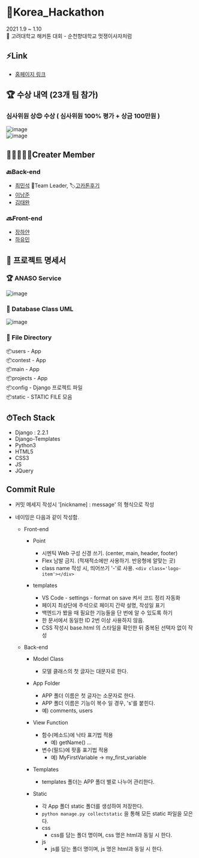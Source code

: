 # 🐯Korea_Hackathon
2021 1.9 ~ 1.10    
🐯 고려대학교 해커톤 대회 - 순천향대학교 멋쟁이사자처럼  


## ⚡Link
- [홈페이지 링크](http://anaso.ml/)

## 🏆 수상 내역 (23개 팀 참가)

### 심사위원 상😍 수상 ( 심사위원 100% 평가 + 상금 100만원 ) 

![image](https://user-images.githubusercontent.com/60251579/104265631-612a6b00-54d1-11eb-92ef-2d69a2a1d3a7.png)  
![image](https://user-images.githubusercontent.com/60251579/104265278-8c608a80-54d0-11eb-8668-2a464728421b.png)  


## 👨‍👨‍👨‍👧‍👧Creater Member

### 🔙Back-end
- [최민석](https://github.com/minsgy) 🚩Team Leader, 🏷[고카톤후기](https://velog.io/@minsgy/고카톤-대회-출전-후기고카톤)
- [이남준](https://github.com/ningpop)  
- [김태완](https://github.com/wwan13)  

### 🔜Front-end
- [장하얀](https://github.com/white-jang)  
- [하유민](https://github.com/qhahd78)  

## 📑 프로젝트 명세서  

### 🏆 ANASO Service  
![image](https://user-images.githubusercontent.com/60251579/104265697-8323ed80-54d1-11eb-93e0-14686e87ab22.png)  

### 📁 Database Class UML
![image](https://user-images.githubusercontent.com/60251579/104265839-d138f100-54d1-11eb-992f-3802ad7fbacf.png)  

### 📃 File Directory  
📦users - App  
📦contest - App  
📦main - App  
📦projects - App  
📦config - Django 프로젝트 파일  
📦static - STATIC FILE 모음  





## ⏱Tech Stack
- Django : 2.2.1  
- Django-Templates  
- Python3  
- HTML5  
- CSS3  
- JS  
- JQuery  


## Commit Rule

- 커밋 메세지 작성시 '[nickname] : message' 의 형식으로 작성  

- 네이밍은 다음과 같이 작성함.  

  - Front-end  
    - Point
      - 시멘틱 Web 구성 신경 쓰기. (center, main, header, footer)  
      - Flex 남발 금지. (적재적소에만 사용하기. 반응형에 알맞는 곳)  
      - class name 작성 시, 띄어쓰기 '-'로 사용. `<div class='logo-item'></div>`  
    
    - templates
      - VS Code - settings - format on save 켜서 코드 정리 자동화
      - 페이지 최상단에 주석으로 페이지 간략 설명, 작성일 표기
      - 백엔드가 봤을 때 필요한 기능들을 단 번에 알 수 있도록 하기
      - 한 문서에서 동일한 ID 2번 이상 사용하지 않음.
      - CSS 작성시 base.html 의 스타일을 확인한 뒤 중복된 선택자 없이 작성
      
  - Back-end
    - Model Class
      - 모델 클래스의 첫 글자는 대문자로 한다.

    - App Folder
      - APP 폴더 이름은 첫 글자는 소문자로 한다.
      - APP 폴더 이름은 기능이 복수 일 경우, 's'를 붙힌다.
      - 예) comments, users

    - View Function
      - 함수(메소드)에 낙타 표기법 적용
        - 예) getName() ...
      - 변수(필드)에 팟홀 표기법 적용
        - 예) MyFirstVariable -> my_first_variable

    - Templates
      - templates 폴더는 APP 폴더 별로 나누어 관리한다.

    - Static
      - 각 App 폴더 static 폴더를 생성하여 저장한다.
      - `python manage.py collectstatic` 을 통해 모든 static 파일을 모은다.
      - css
        - css를 담는 폴더 명이며, css 명은 html과 동일 시 한다.
      - js
        - js를 담는 폴더 명이며, js 명은 html과 동일 시 한다.
        
